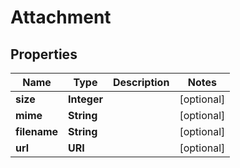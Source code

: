 

# Attachment


## Properties

| Name | Type | Description | Notes |
|------------ | ------------- | ------------- | -------------|
|**size** | **Integer** |  |  [optional] |
|**mime** | **String** |  |  [optional] |
|**filename** | **String** |  |  [optional] |
|**url** | **URI** |  |  [optional] |




